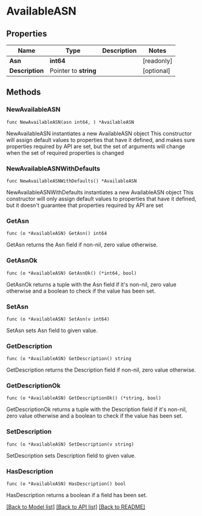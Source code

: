 # AvailableASN

## Properties

Name | Type | Description | Notes
------------ | ------------- | ------------- | -------------
**Asn** | **int64** |  | [readonly] 
**Description** | Pointer to **string** |  | [optional] 

## Methods

### NewAvailableASN

`func NewAvailableASN(asn int64, ) *AvailableASN`

NewAvailableASN instantiates a new AvailableASN object
This constructor will assign default values to properties that have it defined,
and makes sure properties required by API are set, but the set of arguments
will change when the set of required properties is changed

### NewAvailableASNWithDefaults

`func NewAvailableASNWithDefaults() *AvailableASN`

NewAvailableASNWithDefaults instantiates a new AvailableASN object
This constructor will only assign default values to properties that have it defined,
but it doesn't guarantee that properties required by API are set

### GetAsn

`func (o *AvailableASN) GetAsn() int64`

GetAsn returns the Asn field if non-nil, zero value otherwise.

### GetAsnOk

`func (o *AvailableASN) GetAsnOk() (*int64, bool)`

GetAsnOk returns a tuple with the Asn field if it's non-nil, zero value otherwise
and a boolean to check if the value has been set.

### SetAsn

`func (o *AvailableASN) SetAsn(v int64)`

SetAsn sets Asn field to given value.


### GetDescription

`func (o *AvailableASN) GetDescription() string`

GetDescription returns the Description field if non-nil, zero value otherwise.

### GetDescriptionOk

`func (o *AvailableASN) GetDescriptionOk() (*string, bool)`

GetDescriptionOk returns a tuple with the Description field if it's non-nil, zero value otherwise
and a boolean to check if the value has been set.

### SetDescription

`func (o *AvailableASN) SetDescription(v string)`

SetDescription sets Description field to given value.

### HasDescription

`func (o *AvailableASN) HasDescription() bool`

HasDescription returns a boolean if a field has been set.


[[Back to Model list]](../README.md#documentation-for-models) [[Back to API list]](../README.md#documentation-for-api-endpoints) [[Back to README]](../README.md)


